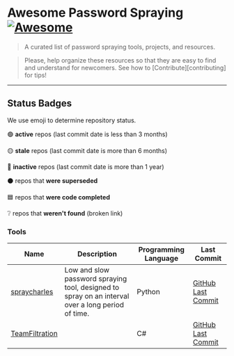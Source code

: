# Awesome Password Spraying [![Awesome](https://awesome.re/badge-flat2.svg)](https://awesome.re)

> A curated list of password spraying tools, projects, and resources.

> Please, help organize these resources so that they are easy to find and understand for newcomers. See how to [Contribute][contributing] for tips!

---

## Status Badges

We use emoji to determine repository status.

:green_circle: **active** repos (last commit date is less than 3 months)

:yellow_circle: **stale** repos (last commit date is more than 6 months)

:red_circle: **inactive** repos (last commit date is more than 1 year)

:black_circle: repos that **were superseded**

:blue_square: repos that **were code completed**

:grey_question: repos that **weren't found** (broken link)

### Tools

| Name | Description | Programming Language | Last Commit |
| --- | --- | --- | --- |
| [spraycharles](https://github.com/Tw1sm/spraycharles) | Low and slow password spraying tool, designed to spray on an interval over a long period of time. | Python | [GitHub Last Commit](https://img.shields.io/github/last-commit/Tw1sm/spraycharles?style=flat-square&color=informational) |
| [TeamFiltration](https://github.com/Flangvik/TeamFiltration) | | C# | [GitHub Last Commit](https://img.shields.io/github/last-commit/Flangvik/TeamFiltration?style=flat-square&color=informational) |
